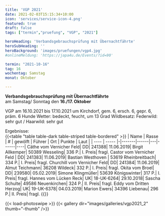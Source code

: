 ```yaml
---
title: 'VGP 2021'
date: 2021-02-03T15:15:34+10:00
icon: 'services/service-icon-4.png'
featured: true
draft: false
tags: ["termin","pruefung", "VGP", "2021"]

heroHeading: 'Verbandsgebrauchsprüfung mit Übernachtfährte'
heroSubHeading: ''
heroBackground: 'images/pruefungen/vgp4.jpg'
#onlineMeldung: 'https://japa4u.de/Events/?id=90'

termin: "2021-10-16"
tag: 16
wochentag: Samstag
monat: Oktober

---
```


**Verbandsgebrauchsprüfung mit Übernachtfährte**  
am Samstag/ Sonntag den **16./17. Oktober**

VGP am 16.10.2021 bis 17.10.2021 um Kirchdorf, gem. 6, ersch. 6, gepr. 6, präm. 6 Hunde
Wetter: bedeckt, feucht, um 13 Grad  Wildbesatz: Federwild: sehr gut / Haarwild: sehr gut

Ergebnisse:  
{{<table "table table-dark table-striped table-bordered" >}}
  | Name | Rasse | # | gewölft | Führer | Ort | Punkte | Laut |
  | ---- | ----- |-|-------|------|---|------|----|
Cäthe vom Vernicher Feld| DD| 241388| 11.06.2019| Birgit Allkemper| 50389 Wesseling| 336 P.| I. Preis| fragl.
Castor vom Vernicher Feld | DD| 241383| 11.06.2019| Bastian  Westhoven | 53619 Rheinbreitbach| 334 P.| I. Preis| fragl.
Churchill vom Vernicher Feld| DD| 241384| 11.06.2019| Almut Teichmann| 36208 Wildeck| 332 P.| I. Preis| fragl.
Okita vom Broel| DD| 239580| 05.02.2019| Simone Klingmüller| 53639 Königswinter| 317 P.| I. Preis| fragl.
Hannes vom Lücken Reck| UK| 18-UK-6264| 29.10.2018| Sascha Schulte| 49586 Neuenkirchen| 324 P.| II. Preis| fragl.
Eddy vom Dritten Herzog| UK| 19-UK-6378| 04.03.2019| Marion Ewers| 34396 Liebenau| 296 P.| II. Preis| fragl.
{{</table>}}


{{< load-photoswipe >}}
{{< gallery dir="images/galleries/vgp2021_2"  thumb="-thumb" />}}